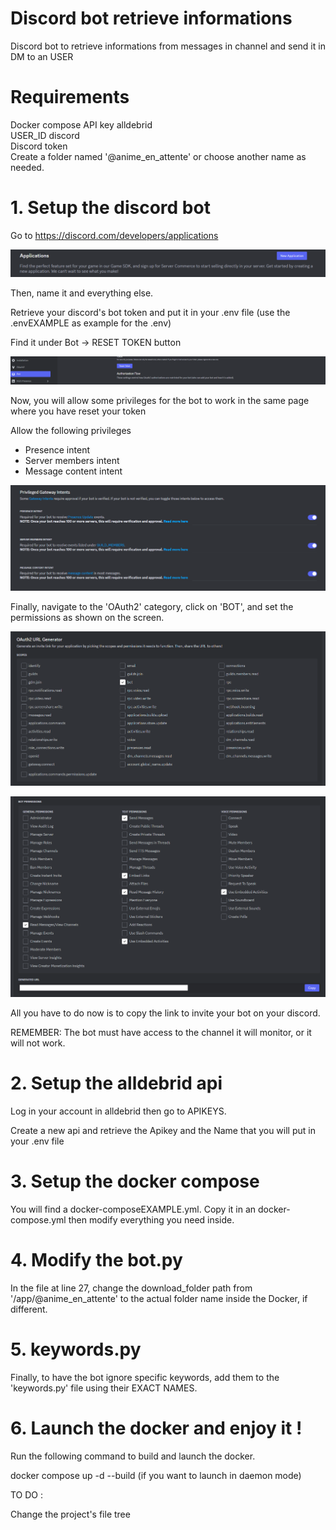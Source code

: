 # Discord bot retrieve informations 
Discord bot to retrieve informations from messages in channel and send it in DM to an USER

# Requirements
Docker compose
API key alldebrid  
USER_ID discord  
Discord token  
Create a folder named '@anime_en_attente' or choose another name as needed.  

# 1. Setup the discord bot
Go to https://discord.com/developers/applications  

![alt text](https://github.com/aruseus98/Discord-bot-retrieve-informations-/blob/main/img/button-new-application.png?raw=true)  

Then, name it and everything else.  

Retrieve your discord's bot token and put it in your .env file (use the .envEXAMPLE as example for the .env)  

Find it under Bot -> RESET TOKEN button

![alt text](https://github.com/aruseus98/Discord-bot-retrieve-informations-/blob/main/img/token-bot.png?raw=true)   

Now, you will allow some privileges for the bot to work in the same page where you have reset your token  

Allow the following privileges  
- Presence intent  
- Server members intent  
- Message content intent  

![alt text](https://github.com/aruseus98/Discord-bot-retrieve-informations-/blob/main/img/bot-privilege.png?raw=true)  

Finally, navigate to the 'OAuth2' category, click on 'BOT', and set the permissions as shown on the screen.

![alt text](https://github.com/aruseus98/Discord-bot-retrieve-informations-/blob/main/img/oauth2-bot.png?raw=true)  

![alt text](https://github.com/aruseus98/Discord-bot-retrieve-informations-/blob/main/img/bot-permission-2.png?raw=true)  

All you have to do now is to copy the link to invite your bot on your discord.  

REMEMBER: The bot must have access to the channel it will monitor, or it will not work.  

# 2. Setup the alldebrid api
Log in your account in alldebrid then go to APIKEYS.  

Create a new api and retrieve the Apikey and the Name that you will put in your .env file

# 3. Setup the docker compose
You will find a docker-composeEXAMPLE.yml. Copy it in an docker-compose.yml then modify everything you need inside.  

# 4. Modify the bot.py
In the file at line 27, change the download_folder path from '/app/@anime_en_attente' to the actual folder name inside the Docker, if different.  

# 5. keywords.py
Finally, to have the bot ignore specific keywords, add them to the 'keywords.py' file using their EXACT NAMES. 

# 6. Launch the docker and enjoy it !
Run the following command to build and launch the docker.  

docker compose up -d --build (if you want to launch in daemon mode)  

TO DO :

Change the project's file tree